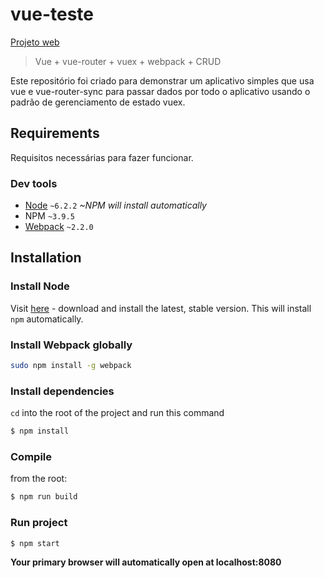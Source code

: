 # vue-teste
[Projeto web](https://nodejs.org/en/)
> Vue + vue-router + vuex + webpack + CRUD

Este repositório foi criado para demonstrar um aplicativo simples que usa vue e vue-router-sync para passar dados por todo o aplicativo usando o padrão de gerenciamento de estado vuex.

## Requirements
Requisitos necessárias para fazer funcionar.

### Dev tools
* [Node](https://nodejs.org/en/) `~6.2.2` *~NPM will install automatically*
* NPM `~3.9.5`
* [Webpack](https://webpack.github.io/) `~2.2.0`

## Installation
### Install Node
Visit [here](https://nodejs.org/en/) - download and install the latest, stable version.
This will install `npm` automatically.

### Install Webpack globally
```sh
sudo npm install -g webpack
```

### Install dependencies
`cd` into the root of the project and run this command
```sh
$ npm install
```

### Compile
from the root:
```sh
$ npm run build
```

### Run project
```sh
$ npm start
```
**Your primary browser will automatically open at localhost:8080**